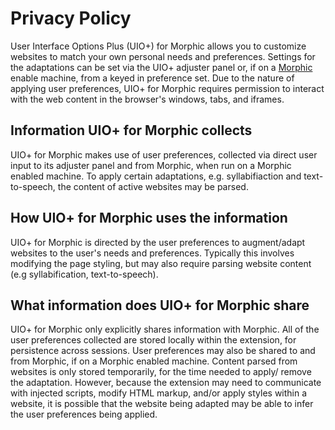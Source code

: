 # Privacy Policy

User Interface Options Plus (UIO+) for Morphic allows you to customize websites to match your own personal needs and
preferences. Settings for the adaptations can be set via the UIO+ adjuster panel or, if on a
[Morphic](https://morphic.world) enable machine, from a keyed in preference set. Due to the nature of applying user
preferences, UIO+ for Morphic requires permission to interact with the web content in the browser's windows, tabs, and
iframes.

## Information UIO+ for Morphic collects

UIO+ for Morphic makes use of user preferences, collected via direct user input to its adjuster panel and from Morphic,
when run on a Morphic enabled machine. To apply certain adaptations, e.g. syllabifiaction and text-to-speech, the content
of active websites may be parsed.

## How UIO+ for Morphic uses the information

UIO+ for Morphic is directed by the user preferences to augment/adapt websites to the user's needs and preferences.
Typically this involves modifying the page styling, but may also require parsing website content (e.g syllabification,
text-to-speech).

## What information does UIO+ for Morphic share

UIO+ for Morphic only explicitly shares information with Morphic. All of the user preferences collected are stored
locally within the extension, for persistence across sessions. User preferences may also be shared to and from Morphic,
if on a Morphic enabled machine. Content parsed from websites is only stored temporarily, for the time needed to apply/
remove the adaptation. However, because the extension may need to communicate with injected scripts, modify HTML markup,
and/or apply styles within a website, it is possible that the website being adapted may be able to infer the user
preferences being applied.
